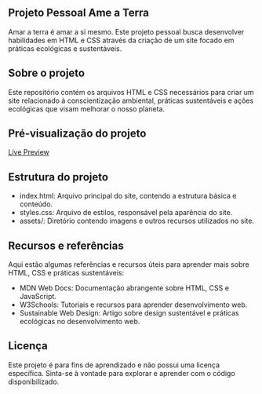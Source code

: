 ## Projeto Pessoal Ame a Terra
Amar a terra é amar a si mesmo. Este projeto pessoal busca desenvolver habilidades em HTML e CSS através da criação de um site focado em práticas ecológicas e sustentáveis.

## Sobre o projeto
Este repositório contém os arquivos HTML e CSS necessários para criar um site relacionado à conscientização ambiental, práticas sustentáveis e ações ecológicas que visam melhorar o nosso planeta.

## Pré-visualização do projeto
[Live Preview](https://joao-sgobero-ame-a-terra.netlify.app/)

## Estrutura do projeto
- index.html: Arquivo principal do site, contendo a estrutura básica e conteúdo.
- styles.css: Arquivo de estilos, responsável pela aparência do site.
- assets/: Diretório contendo imagens e outros recursos utilizados no site.

## Recursos e referências
Aqui estão algumas referências e recursos úteis para aprender mais sobre HTML, CSS e práticas sustentáveis:

- MDN Web Docs: Documentação abrangente sobre HTML, CSS e JavaScript.
- W3Schools: Tutoriais e recursos para aprender desenvolvimento web.
- Sustainable Web Design: Artigo sobre design sustentável e práticas ecológicas no desenvolvimento web.

## Licença
Este projeto é para fins de aprendizado e não possui uma licença específica. Sinta-se à vontade para explorar e aprender com o código disponibilizado.
